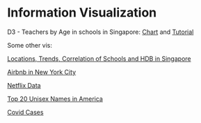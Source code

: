 # Information Visualization

D3 - Teachers by Age in schools in Singapore: [Chart](https://vincentandr.github.io/CS5346-Information-Visualization/Teachers%20by%20Age%20in%20Singapore/groupedStackedBarChart.html) and [Tutorial](https://vincentandr.github.io/CS5346-Information-Visualization/Teachers%20by%20Age%20in%20Singapore/)

Some other vis: 

[Locations, Trends, Correlation of Schools and HDB in Singapore](https://public.tableau.com/profile/vincent7505#!/vizhome/LocationsTrendsCorrelationofSchoolsandHDBinSingapore/SchoolLocationsandHDBResalePriceTrends)

[Airbnb in New York City](https://public.tableau.com/profile/vincent7505#!/vizhome/AirbnbinNewYorkCity_15854106645170/Dashboard2)

[Netflix Data](https://public.tableau.com/profile/vincent7505#!/vizhome/NetflixData/NetflixVisualizations)

[Top 20 Unisex Names in America](https://public.tableau.com/profile/vincent7505#!/vizhome/Top20UnisexNamesinAmerica/Dashboard1)

[Covid Cases](https://public.tableau.com/profile/vincent7505#!/vizhome/COVIDCasesInfoVizQuiz/COVIDCases)

